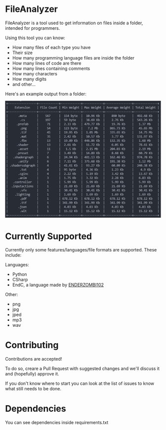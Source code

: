 # FileAnalyzer

FileAnalyzer is a tool used to get information on files inside a folder, intended for programmers.

Using this tool you can know:
- How many files of each type you have
- Their size
- How many programming language files are inside the folder
- How many lines of code are there
- How many lines containing comments
- How many characters
- How many digits
- and other...
  
Here's an example output from a folder:

![](Example_Output.png)

# Currently Supported

Currently only some features/languages/file formats are supported. These include:

Languages:
- Python
- CSharp
- EndC, a language made by [ENDERZOMBI102](https://github.com/ENDERZOMBI102)

Other:
- png
- jpg
- jped
- mp3
- wav

# Contributing
Contributions are accepted!

To do so, creare a Pull Request with suggested changes and we'll discuss it and (hopefully) approve it.

If you don't know where to start you can look at the list of issues to know what still needs to be done.

# Dependencies

You can see dependencies inside requirements.txt
